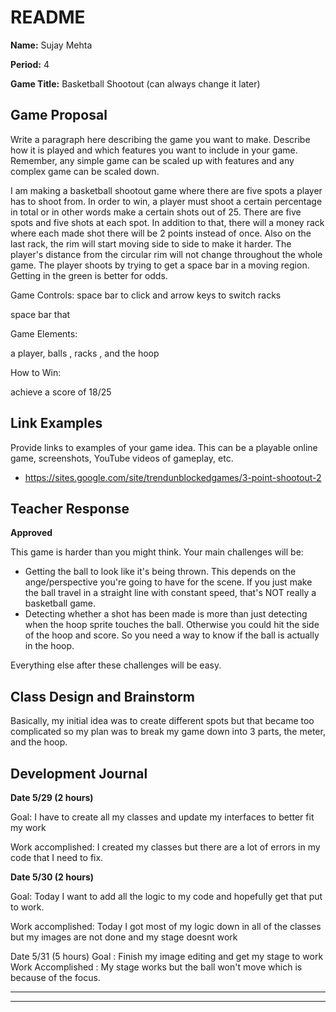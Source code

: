 # README #

**Name:**	Sujay Mehta

**Period:**	4

**Game Title:** Basketball Shootout (can always change it later)

## Game Proposal ##

Write a paragraph here describing the game you want to make.  Describe how it is played and which features
you want to include in your game.  Remember, any simple game can be scaled up with features and any complex
game can be scaled down.

I am making a basketball shootout game where there are five spots a player has to shoot from. In order to win, a player must shoot a certain percentage in total or in 
other words make a certain shots out of 25. There are five spots and five shots at each spot. In addition to that, there will a money rack where each made shot
there will be 2 points instead of once. Also on the last rack, the rim will start moving side to side to make it harder. The player's distance from the circular
rim will not change throughout the whole game. The player shoots by trying to get a space bar in a moving region. Getting in the green is better for odds.


Game Controls:
space bar to click and arrow keys to switch racks

space bar that 

Game Elements:

a player, balls , racks , and the hoop

How to Win:

achieve a score of 18/25

## Link Examples ##
Provide links to examples of your game idea.  This can be a playable online game, screenshots, YouTube videos of gameplay, etc.

+ https://sites.google.com/site/trendunblockedgames/3-point-shootout-2

## Teacher Response ##

**Approved**

This game is harder than you might think.  Your main challenges will be:

 - Getting the ball to look like it's being thrown.  This depends on the ange/perspective you're going to have for the scene.  If you just make the ball travel in a straight line with constant speed, that's NOT really a basketball game.
 - Detecting whether a shot has been made is more than just detecting when the hoop sprite touches the ball.  Otherwise you could hit the side of the hoop and score.  So you need a way to know if the ball is actually in the hoop.

Everything else after these challenges will be easy.

## Class Design and Brainstorm ##

Basically, my initial idea was to create different spots but that became too complicated so my plan was to break my game down into 3 parts, the meter, and the hoop.

## Development Journal ##


**Date 5/29 (2 hours)**

Goal:  I have to create all my classes and update my interfaces to better fit my work

Work accomplished:  I created my classes but there are a lot of errors in my code that I need to fix.

**Date 5/30 (2 hours)**

Goal:  Today I want to add all the logic to my code and hopefully get that put to work.

Work accomplished:  Today I got most of my logic down in all of the classes but my images are not done and my stage doesnt work 

Date 5/31 (5 hours)
Goal : Finish my image editing and get my stage to work
Work Accomplished : My stage works but the ball won't move which is because of the focus.
***
***
